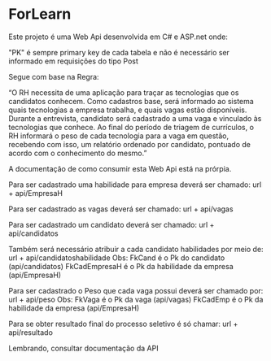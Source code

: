 # ForLearn

Este projeto é uma Web Api desenvolvida em C# e ASP.net onde:

"PK" é sempre primary key de cada tabela e não é necessário ser informado em requisições do tipo Post

Segue com base na Regra:

 “O RH necessita de uma aplicação para traçar as tecnologias que os candidatos conhecem. Como cadastros base, será 
 informado ao sistema quais tecnologias a empresa trabalha, e quais vagas estão disponíveis. Durante a entrevista, 
 candidato será cadastrado a uma vaga e vinculado às tecnologias que conhece. Ao final do período de triagem de 
 currículos, o RH informará o peso de cada tecnologia para a vaga em questão, recebendo com isso, um relatório 
 ordenado por candidato, pontuado de acordo com o conhecimento do mesmo.”
 
 A documentação de como consumir esta Web Api está na prórpia.
 
 Para ser cadastrado uma habilidade para empresa deverá ser chamado: url + api/EmpresaH
 
 Para ser cadastrado as vagas deverá ser chamado: url + api/vagas
 
 Para ser cadastrado um candidato deverá ser chamado: url + api/candidatos
 
 Também será necessário atribuir a cada candidato habilidades por meio de: url + api/candidatoshabilidade
 Obs: 
  FkCand é o Pk do candidato (api/candidatos)
  FkCadEmpresaH é o Pk da habilidade da empresa (api/EmpresaH)
 
 Para ser cadastrado o Peso que cada vaga possui deverá ser chamado por: url + api/peso
 Obs:
  FkVaga é o Pk da vaga (api/vagas)
  FkCadEmp é o Pk da habilidade da empresa (api/EmpresaH)
  
  Para se obter resultado final do processo seletivo é só chamar: url + api/resultado
  
  Lembrando, consultar documentação da API
